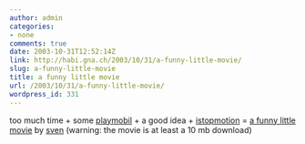 ```yaml
---
author: admin
categories:
- none
comments: true
date: 2003-10-31T12:52:14Z
link: http://habi.gna.ch/2003/10/31/a-funny-little-movie/
slug: a-funny-little-movie
title: a funny little movie
url: /2003/10/31/a-funny-little-movie/
wordpress_id: 331
---
```


too much time + some [playmobil](http://www.playmobil.com/index.html) + a good idea + [istopmotion](http://www.istopmotion.com/) = [a funny little movie](http://svencentral.com/movies/page95/vikingfilm.html) by [sven](http://svencentral.com/)
(warning: the movie is at least a 10 mb download)
